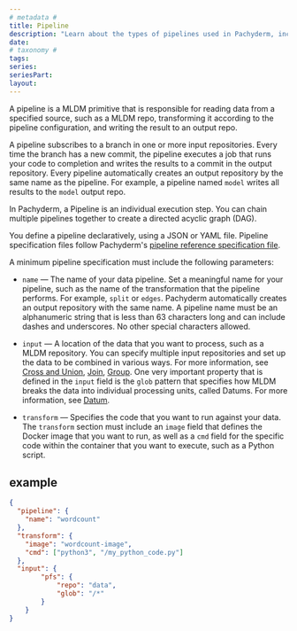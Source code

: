 ```yaml
---
# metadata # 
title: Pipeline
description: "Learn about the types of pipelines used in Pachyderm, including: spout, cron, and service pipelines."
date: 
# taxonomy #
tags: 
series:
seriesPart:
layout: 
--- 
```



A pipeline is a MLDM primitive that is responsible for reading data
from a specified source, such as a MLDM repo, transforming it
according to the pipeline configuration, and writing the result
to an output repo.

A pipeline subscribes to a branch in one or more input repositories.
Every time the branch has a new commit, the pipeline executes a job
that runs your code to completion and writes the results to a commit
in the output repository. Every pipeline automatically creates
an output repository by the same name as the pipeline. For example,
a pipeline named `model` writes all results to the
`model` output repo.

In Pachyderm, a Pipeline is an individual execution step. You can
chain multiple pipelines together to create a directed acyclic
graph (DAG).

You define a pipeline declaratively, using a JSON or YAML file. 
Pipeline specification files follow Pachyderm's [pipeline reference specification file](../../../reference/pipeline-spec).

A minimum pipeline specification must include the following parameters:

- `name` — The name of your data pipeline. Set a meaningful name for
  your pipeline, such as the name of the transformation that the
  pipeline performs. For example, `split` or `edges`. Pachyderm
  automatically creates an output repository with the same name.
  A pipeline name must be an alphanumeric string that is less than
  63 characters long and can include dashes and underscores.
  No other special characters allowed.

- `input` — A location of the data that you want to process, such as a
  MLDM repository. You can specify multiple input
  repositories and set up the data to be combined in various ways.
  For more information, see [Cross and Union](../datum/cross-union), 
  [Join](../datum/join), [Group](../datum/group).
  One very important property that is defined in the `input` field
  is the `glob` pattern that specifies how MLDM breaks the data into
  individual processing units, called Datums. For more information, see
  [Datum](../datum/).

- `transform` — Specifies the code that you want to run against your
  data. The `transform` section must include an `image` field that
  defines the Docker image that you want to
  run, as well as a `cmd` field for the specific code within the
  container that you want to execute, such as a Python script.

## example
```json
{
  "pipeline": {
    "name": "wordcount"
  },
  "transform": {
    "image": "wordcount-image",
    "cmd": ["python3", "/my_python_code.py"]
  },
  "input": {
        "pfs": {
            "repo": "data",
            "glob": "/*"
        }
    }
}
```
 